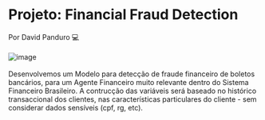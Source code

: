 # Projeto: Financial Fraud Detection
Por David Panduro 💻<br><br>
![image](https://github.com/DavidPanduro/fraud_detection/assets/45201867/24c73bbf-9513-4e16-999b-de45021ee4b3)<br><br>
Desenvolvemos um Modelo para detecção de fraude financeiro de boletos bancários, para um Agente Financeiro muito relevante dentro do Sistema Financeiro Brasileiro.
A contrucção das variáveis será baseado no histórico transaccional dos clientes, nas características particulares do cliente - sem considerar dados sensíveis (cpf, rg, etc).
